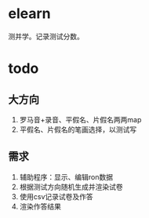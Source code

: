 # elearn

测并学。记录测试分数。

# todo

## 大方向

1. 罗马音+录音、平假名、片假名两两map
1. 平假名、片假名的笔画选择，以测试写

## 需求

1. 辅助程序：显示、编辑ron数据
1. 根据测试方向随机生成并渲染试卷
1. 使用csv记录试卷及作答
1. 渲染作答结果
